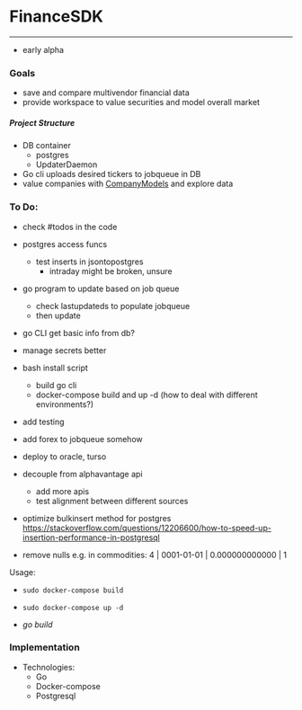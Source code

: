 # FinanceSDK
-----

- early alpha

### Goals
- save and compare multivendor financial data
- provide workspace to value securities and model overall market

##### Project Structure
- DB container
    - postgres 
    - UpdaterDaemon
- Go cli uploads desired tickers to jobqueue in DB
- value companies with [CompanyModels](https://github.com/veqqq/CompanyModels) and explore data


### To Do:
- check #todos in the code

- postgres access funcs
    - test inserts in jsontopostgres
        - intraday might be broken, unsure

- go program to update based on job queue
    - check lastupdateds to populate jobqueue
    - then update
- go CLI get basic info from db?
- manage secrets better

- bash install script
    - build go cli
    - docker-compose build and up -d (how to deal with different environments?)
- add testing
- add forex to jobqueue somehow

- deploy to oracle, turso

- decouple from alphavantage api
    - add more apis
    - test alignment between different sources
- optimize bulkinsert method for postgres https://stackoverflow.com/questions/12206600/how-to-speed-up-insertion-performance-in-postgresql

- remove nulls e.g. in commodities:   4 | 0001-01-01 | 0.000000000000 |          1

Usage:
- `sudo docker-compose build`
- `sudo docker-compose up -d`

- *go build*

### Implementation
- Technologies:
    - Go
    - Docker-compose
    - Postgresql



    